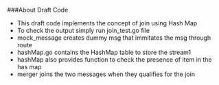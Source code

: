 ###About Draft Code 

- This draft code implements the concept of join using Hash Map
- To check the output simply run join_test.go file 
- mock_message creates dummy msg that immitates the msg through route
- hashMap.go contains the HashMap table to store the stream1
- hashMap also provides function to check the presence of item in the 
has map
- merger joins the two messages when they qualifies for the join